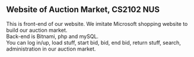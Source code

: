 ## Website of Auction Market, CS2102 NUS

This is front-end of our website. We imitate Microsoft shopping website to build our auction market. <br>
Back-end is Bitnami, php and mySQL. <br>
You can log in/up, load stuff, start bid, bid, end bid, return stuff, search, administration in our auction market.<br>